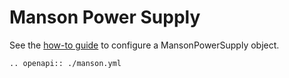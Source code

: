 # Manson Power Supply
See the [how-to guide](../../devices/misc/manson.md) to configure a MansonPowerSupply object.

```{eval-rst}
.. openapi:: ./manson.yml
```
